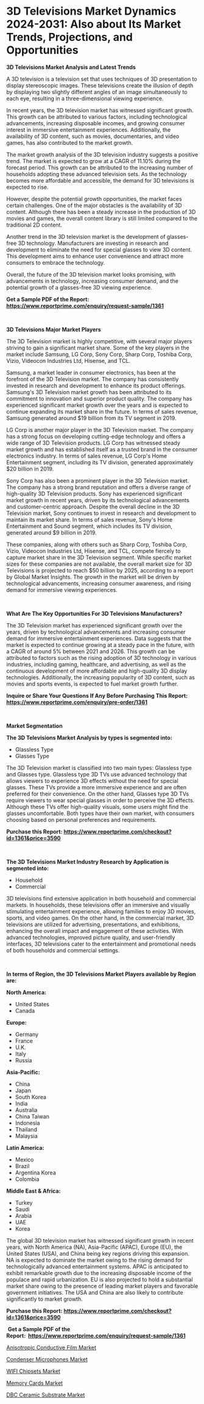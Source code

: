 <p><h1>3D Televisions Market Dynamics 2024-2031: Also about Its Market Trends, Projections, and Opportunities</h1></p><p><strong>3D Televisions Market Analysis and Latest Trends</strong></p>
<p><p>A 3D television is a television set that uses techniques of 3D presentation to display stereoscopic images. These televisions create the illusion of depth by displaying two slightly different angles of an image simultaneously to each eye, resulting in a three-dimensional viewing experience.</p><p>In recent years, the 3D television market has witnessed significant growth. This growth can be attributed to various factors, including technological advancements, increasing disposable incomes, and growing consumer interest in immersive entertainment experiences. Additionally, the availability of 3D content, such as movies, documentaries, and video games, has also contributed to the market growth.</p><p>The market growth analysis of the 3D television industry suggests a positive trend. The market is expected to grow at a CAGR of 11.10% during the forecast period. This growth can be attributed to the increasing number of households adopting these advanced television sets. As the technology becomes more affordable and accessible, the demand for 3D televisions is expected to rise.</p><p>However, despite the potential growth opportunities, the market faces certain challenges. One of the major obstacles is the availability of 3D content. Although there has been a steady increase in the production of 3D movies and games, the overall content library is still limited compared to the traditional 2D content.</p><p>Another trend in the 3D television market is the development of glasses-free 3D technology. Manufacturers are investing in research and development to eliminate the need for special glasses to view 3D content. This development aims to enhance user convenience and attract more consumers to embrace the technology.</p><p>Overall, the future of the 3D television market looks promising, with advancements in technology, increasing consumer demand, and the potential growth of a glasses-free 3D viewing experience.</p></p>
<p><strong>Get a Sample PDF of the Report:&nbsp; <a href="https://www.reportprime.com/enquiry/request-sample/1361">https://www.reportprime.com/enquiry/request-sample/1361</a></strong></p>
<p>&nbsp;</p>
<p><strong>3D Televisions Major Market Players</strong></p>
<p><p>The 3D Television market is highly competitive, with several major players striving to gain a significant market share. Some of the key players in the market include Samsung, LG Corp, Sony Corp, Sharp Corp, Toshiba Corp, Vizio, Videocon Industries Ltd, Hisense, and TCL. </p><p>Samsung, a market leader in consumer electronics, has been at the forefront of the 3D Television market. The company has consistently invested in research and development to enhance its product offerings. Samsung's 3D Television market growth has been attributed to its commitment to innovation and superior product quality. The company has experienced significant market growth over the years and is expected to continue expanding its market share in the future. In terms of sales revenue, Samsung generated around $19 billion from its TV segment in 2019.</p><p>LG Corp is another major player in the 3D Television market. The company has a strong focus on developing cutting-edge technology and offers a wide range of 3D Television products. LG Corp has witnessed steady market growth and has established itself as a trusted brand in the consumer electronics industry. In terms of sales revenue, LG Corp's Home Entertainment segment, including its TV division, generated approximately $20 billion in 2019.</p><p>Sony Corp has also been a prominent player in the 3D Television market. The company has a strong brand reputation and offers a diverse range of high-quality 3D Television products. Sony has experienced significant market growth in recent years, driven by its technological advancements and customer-centric approach. Despite the overall decline in the 3D Television market, Sony continues to invest in research and development to maintain its market share. In terms of sales revenue, Sony's Home Entertainment and Sound segment, which includes its TV division, generated around $9 billion in 2019.</p><p>These companies, along with others such as Sharp Corp, Toshiba Corp, Vizio, Videocon Industries Ltd, Hisense, and TCL, compete fiercely to capture market share in the 3D Television segment. While specific market sizes for these companies are not available, the overall market size for 3D Televisions is projected to reach $50 billion by 2025, according to a report by Global Market Insights. The growth in the market will be driven by technological advancements, increasing consumer awareness, and rising demand for immersive viewing experiences.</p></p>
<p>&nbsp;</p>
<p><strong>What Are The Key Opportunities For 3D Televisions Manufacturers?</strong></p>
<p><p>The 3D Television market has experienced significant growth over the years, driven by technological advancements and increasing consumer demand for immersive entertainment experiences. Data suggests that the market is expected to continue growing at a steady pace in the future, with a CAGR of around 5% between 2021 and 2026. This growth can be attributed to factors such as the rising adoption of 3D technology in various industries, including gaming, healthcare, and advertising, as well as the continuous development of more affordable and high-quality 3D display technologies. Additionally, the increasing popularity of 3D content, such as movies and sports events, is expected to fuel market growth further.</p></p>
<p><strong>Inquire or Share Your Questions If Any Before Purchasing This Report: <a href="https://www.reportprime.com/enquiry/pre-order/1361">https://www.reportprime.com/enquiry/pre-order/1361</a></strong></p>
<p>&nbsp;</p>
<p><strong>Market Segmentation</strong></p>
<p><strong>The 3D Televisions Market Analysis by types is segmented into:</strong></p>
<p><ul><li>Glassless Type</li><li>Glasses Type</li></ul></p>
<p><p>The 3D Television market is classified into two main types: Glassless type and Glasses type. Glassless type 3D TVs use advanced technology that allows viewers to experience 3D effects without the need for special glasses. These TVs provide a more immersive experience and are often preferred for their convenience. On the other hand, Glasses type 3D TVs require viewers to wear special glasses in order to perceive the 3D effects. Although these TVs offer high-quality visuals, some users might find the glasses uncomfortable. Both types have their own market, with consumers choosing based on personal preferences and requirements.</p></p>
<p><strong>Purchase this Report:&nbsp;<a href="https://www.reportprime.com/checkout?id=1361&price=3590">https://www.reportprime.com/checkout?id=1361&price=3590</a></strong></p>
<p>&nbsp;</p>
<p><strong>The 3D Televisions Market Industry Research by Application is segmented into:</strong></p>
<p><ul><li>Household</li><li>Commercial</li></ul></p>
<p><p>3D televisions find extensive application in both household and commercial markets. In households, these televisions offer an immersive and visually stimulating entertainment experience, allowing families to enjoy 3D movies, sports, and video games. On the other hand, in the commercial market, 3D televisions are utilized for advertising, presentations, and exhibitions, enhancing the overall impact and engagement of these activities. With advanced technologies, improved picture quality, and user-friendly interfaces, 3D televisions cater to the entertainment and promotional needs of both households and commercial settings.</p></p>
<p>&nbsp;</p>
<p><strong>In terms of Region, the 3D Televisions Market Players available by Region are:</strong></p>
<p>
    <p> <strong> North America: </strong>
        <ul>
            <li>United States</li>
            <li>Canada</li>
        </ul>
        </p> 
    <p> <strong> Europe: </strong>
        <ul>
            <li>Germany</li>
            <li>France</li>
            <li>U.K.</li>
            <li>Italy</li>
            <li>Russia</li>
        </ul>
        </p> 
    <p> <strong> Asia-Pacific: </strong>
        <ul>
            <li>China</li>
            <li>Japan</li>
            <li>South Korea</li>
            <li>India</li>
            <li>Australia</li>
            <li>China Taiwan</li>
            <li>Indonesia</li>
            <li>Thailand</li>
            <li>Malaysia</li>
        </ul>
        </p> 
    <p> <strong> Latin America: </strong>
        <ul>
            <li>Mexico</li>
            <li>Brazil</li>
            <li>Argentina Korea</li>
            <li>Colombia</li>
        </ul>
        </p> 
    <p> <strong> Middle East & Africa: </strong>
        <ul>
            <li>Turkey</li>
            <li>Saudi</li>
            <li>Arabia</li>
            <li>UAE</li>
            <li>Korea</li>
        </ul>
    </p>
    </p>
<p><p>The global 3D television market has witnessed significant growth in recent years, with North America (NA), Asia-Pacific (APAC), Europe (EU), the United States (USA), and China being key regions driving this expansion. NA is expected to dominate the market owing to the rising demand for technologically advanced entertainment systems. APAC is anticipated to exhibit remarkable growth due to the increasing disposable income of the populace and rapid urbanization. EU is also projected to hold a substantial market share owing to the presence of leading market players and favorable government initiatives. The USA and China are also likely to contribute significantly to market growth.</p></p>
<p><strong>Purchase this Report: <a href="https://www.reportprime.com/checkout?id=1361&price=3590">https://www.reportprime.com/checkout?id=1361&price=3590</a></strong></p>
<p>&nbsp;<strong>Get a Sample PDF of the Report:&nbsp;&nbsp;<a href="https://www.reportprime.com/enquiry/request-sample/1361">https://www.reportprime.com/enquiry/request-sample/1361</a></strong></p>
<p><strong></strong></p>
<p><p><a href="https://github.com/laholand/Market-Research-Report-List-1/blob/main/anisotropic-conductive-film-market.md">Anisotropic Conductive Film Market</a></p><p><a href="https://github.com/bmorecock/Market-Research-Report-List-1/blob/main/condenser-microphones-market.md">Condenser Microphones Market</a></p><p><a href="https://github.com/angelajermaine/Market-Research-Report-List-1/blob/main/wifi-chipsets-market.md">WIFI Chipsets Market</a></p><p><a href="https://github.com/lylyparadise/Market-Research-Report-List-1/blob/main/memory-cards-market.md">Memory Cards Market</a></p><p><a href="https://github.com/sougarounis/Market-Research-Report-List-1/blob/main/dbc-ceramic-substrate-market.md">DBC Ceramic Substrate Market</a></p></p>